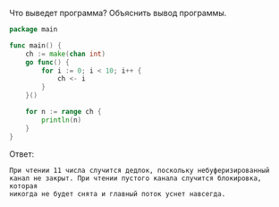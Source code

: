 Что выведет программа? Объяснить вывод программы.

```go
package main

func main() {
	ch := make(chan int)
	go func() {
		for i := 0; i < 10; i++ {
			ch <- i
		}
	}()

	for n := range ch {
		println(n)
	}
}
```

Ответ:
```
При чтении 11 числа случится дедлок, поскольку небуферизированный канал не закрыт. При чтении пустого канала случится блокировка, которая
никогда не будет снята и главный поток уснет навсегда.

```